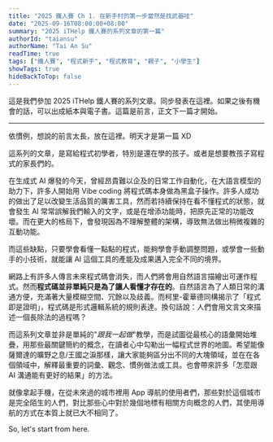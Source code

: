 ```yaml
---
title: "2025 鐵人賽 Ch 1. 在新手村的第一步當然是找武器哇"
date: "2025-09-16T08:00:00+08:00"
summary: "2025 iTHelp 鐵人賽的系列文章的第一篇"
authorId: "taiansu"
authorName: "Tai An Su"
readTime: true
tags: ["鐵人賽", "程式新手", "程式教育", "親子", "小學生"]
showTags: true
hideBackToTop: false
---
```


這是我們參加 2025 iTHelp 鐵人賽的系列文章。同步發表在這裡。如果之後有機會的話，可以出成紙本與電子書。這篇是前言，正文下一篇才開始。

---

依慣例，想說的前言太長，放在這裡。明天才是第一篇 XD

這系列的文章，是寫給程式初學者，特別是還在學的孩子。或者是想要教孩子寫程式的家長們的。

在生成式 AI 爆發的今天，曾經昂貴難以企及的日常工作自動化，在大語言模型的助力下，許多人開始用 Vibe coding 將程式碼本身做為黑盒子操作。許多人成功的做出了足以改變生活品質的厲害工具，然而若持續保持在看不懂程式的狀態，就會發生 AI 常常誤解我們輸入的文字，或是在增添功能時，把原先正常的功能改壞。而在更大的格局下，會發現因為不理解整體的架構，導致無法做出稍微複雜的互動功能。

而這些缺點，只要學會看懂一點點的程式，能夠學會手動調整問題，或學會一些動手的小技術，就能讓 AI 這個工具的產能及成果邁入完全不同的境界。

網路上有許多人傳言未來程式碼會消失，而人們將會用自然語言描繪出可運作程式。然而**程式碼並非單純只是為了讓人看懂才存在的**。自然語言為了人類日常的溝通方便，充滿著大量模糊空間、冗餘以及歧義。而柯里-霍華德同構揭示了「程式即是證明」，程式碼是形式邏輯系統的規則表達。換句話說：人們會用文言文來描述一個長除法的過程嗎？

而這系列文章並非是單純的"*跟我一起做*"教學，而是試圖從最核心的語彙開始堆疊，用那些最關鍵簡約的概念，在讀者心中勾勒出一幅程式世界的地圖。希望能像薩爾達的曠野之息/王國之淚那樣，讓大家能夠區分出不同的大塊領域，並在在各個領域中，解釋最重要的詞彙、觀念、慣例做法或工具。也會帶來許多「怎麼跟 AI 溝通能有更好的結果」的方法。

就像拿起手機，在從未來過的城市裡用 App 導航的使用者們，那些對於這個城市是完全陌生的人們，對比那些心中對於幾個地標有相關方向概念的人們，其使用導航的方式在本質上就已大不相同了。


So, let's start from here.
